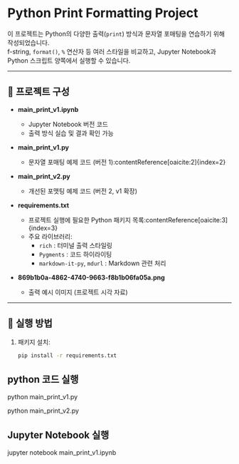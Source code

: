 # Python Print Formatting Project

이 프로젝트는 Python의 다양한 출력(`print`) 방식과 문자열 포매팅을 연습하기 위해 작성되었습니다.  
f-string, `format()`, `%` 연산자 등 여러 스타일을 비교하고, Jupyter Notebook과 Python 스크립트 양쪽에서 실행할 수 있습니다.

---

## 📂 프로젝트 구성

- **main_print_v1.ipynb**  
  - Jupyter Notebook 버전 코드
  - 출력 방식 실습 및 결과 확인 가능  

- **main_print_v1.py**  
  - 문자열 포매팅 예제 코드 (버전 1):contentReference[oaicite:2]{index=2}

- **main_print_v2.py**  
  - 개선된 포맷팅 예제 코드 (버전 2, v1 확장)

- **requirements.txt**  
  - 프로젝트 실행에 필요한 Python 패키지 목록:contentReference[oaicite:3]{index=3}  
  - 주요 라이브러리:  
    - `rich` : 터미널 출력 스타일링  
    - `Pygments` : 코드 하이라이팅  
    - `markdown-it-py`, `mdurl` : Markdown 관련 처리  

- **869b1b0a-4862-4740-9663-f8b1b06fa05a.png**  
  - 출력 예시 이미지 (프로젝트 시각 자료)

---

## 🚀 실행 방법

1. 패키지 설치:
   ```bash
   pip install -r requirements.txt

## python 코드 실행

python main_print_v1.py

python main_print_v2.py

## Jupyter Notebook 실행
jupyter notebook main_print_v1.ipynb